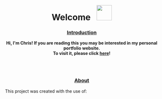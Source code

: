 <h1 align="center">Welcome &nbsp; <img src="https://media.giphy.com/media/hvRJCLFzcasrR4ia7z/giphy.gif" height="50" weight="50"/></h1>
<h3 align="center"><ins>Introduction</ins></h3>
<p align="center"><b>Hi, I'm Chris! If you are reading this you may be interested in my personal portfolio website.<br>To visit it, please click <a href="https://personal-portfolio-website-eosin.vercel.app/" >here</a>!</b></p>
<br>
<br>
<h3 align="center"><ins>About</ins></h3>
<p>This project was created with the use of:</p>
